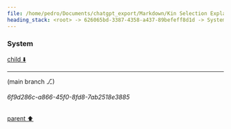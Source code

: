```yaml
---
file: /home/pedro/Documents/chatgpt_export/Markdown/Kin Selection Explanation.md
heading_stack: <root> -> 626065bd-3387-4358-a437-89befeff8d1d -> System
---
```

### System

[child ⬇️](#6f9d286c-a866-45f0-8fd8-7ab2518e3885)

---

(main branch ⎇)
###### 6f9d286c-a866-45f0-8fd8-7ab2518e3885
[parent ⬆️](#626065bd-3387-4358-a437-89befeff8d1d)

